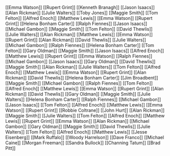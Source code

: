 [[Emma Watson]]
[[Rupert Grint]]
[[Kenneth Branagh]]
[[Jason Isaacs]]
[[Alan Rickman]]
[[Julie Walters]]
[[Toby Jones]]
[[Maggie Smith]]
[[Tom Felton]]
[[Alfred Enoch]]
[[Matthew Lewis]]
[[Emma Watson]]
[[Rupert Grint]]
[[Helena Bonham Carter]]
[[Ralph Fiennes]]
[[Jason Isaacs]]
[[Michael Gambon]]
[[Maggie Smith]]
[[Tom Felton]]
[[David Thewlis]]
[[Julie Walters]]
[[Alan Rickman]]
[[Matthew Lewis]]
[[Emma Watson]]
[[Rupert Grint]]
[[Alan Rickman]]
[[David Thewlis]]
[[Julie Walters]]
[[Michael Gambon]]
[[Ralph Fiennes]]
[[Helena Bonham Carter]]
[[Tom Felton]]
[[Gary Oldman]]
[[Maggie Smith]]
[[Jason Isaacs]]
[[Alfred Enoch]]
[[Matthew Lewis]]
[[Rupert Grint]]
[[Emma Watson]]
[[Ralph Fiennes]]
[[Michael Gambon]]
[[Jason Isaacs]]
[[Gary Oldman]]
[[David Thewlis]]
[[Maggie Smith]]
[[Alan Rickman]]
[[Julie Walters]]
[[Tom Felton]]
[[Alfred Enoch]]
[[Matthew Lewis]]
[[Emma Watson]]
[[Rupert Grint]]
[[Alan Rickman]]
[[David Thewlis]]
[[Helena Bonham Carter]]
[[Jim Broadbent]]
[[Maggie Smith]]
[[Michael Gambon]]
[[Ralph Fiennes]]
[[Tom Felton]]
[[Alfred Enoch]]
[[Matthew Lewis]]
[[Emma Watson]]
[[Rupert Grint]]
[[Alan Rickman]]
[[David Thewlis]]
[[Gary Oldman]]
[[Maggie Smith]]
[[Julie Walters]]
[[Helena Bonham Carter]]
[[Ralph Fiennes]]
[[Michael Gambon]]
[[Jason Isaacs]]
[[Tom Felton]]
[[Alfred Enoch]]
[[Matthew Lewis]]
[[Emma Watson]]
[[Rupert Grint]]
[[Robbie Coltrane]]
[[John Hurt]]
[[Alan Rickman]]
[[Maggie Smith]]
[[Julie Walters]]
[[Tom Felton]]
[[Alfred Enoch]]
[[Matthew Lewis]]
[[Rupert Grint]]
[[Emma Watson]]
[[Alan Rickman]]
[[Michael Gambon]]
[[Gary Oldman]]
[[Maggie Smith]]
[[David Thewlis]]
[[Julie Walters]]
[[Tom Felton]]
[[Alfred Enoch]]
[[Matthew Lewis]]
[[Jesse Eisenberg]]
[[Mark Ruffalo]]
[[Woody Harrelson]]
[[Dave Franco]]
[[Michael Caine]]
[[Morgan Freeman]]
[[Sandra Bullock]]
[[Channing Tatum]]
[[Brad Pitt]]
